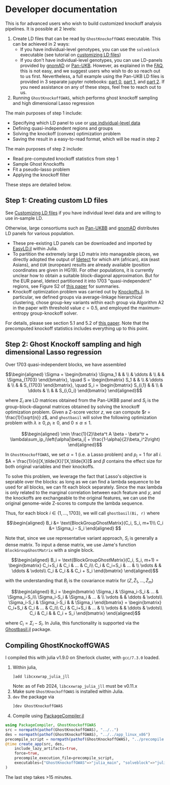 # Developer documentation

This is for advanced users who wish to build customized knockoff analysis pipelines. It is possible at 2 levels: 

1. Create LD files that can be read by `GhostKnockoffGWAS` executable. This can be achieved in 2 ways:
    + If you have individual-level genotypes, you can use the `solveblock` executable (see tutorial on [customizing LD files](https://biona001.github.io/GhostKnockoffGWAS/dev/man/solveblocks))
    + If you don't have individual-level genotypes, you can use LD-panels provided by [gnomAD](https://gnomad.broadinstitute.org/downloads#v2-linkage-disequilibrium) or [Pan-UKB](https://pan-dev.ukbb.broadinstitute.org/docs/hail-format/index.html). However, as explained in the [FAQ](https://biona001.github.io/GhostKnockoffGWAS/dev/man/FAQ/), this is not easy, and we suggest users who wish to do so reach out to us first. Nevertheless, a full example using the Pan-UKB LD files is provided in 3 separate jupyter notebooks: [part 0](https://github.com/biona001/ghostknockoff-gwas-reproducibility/blob/main/chu_et_al/ghostknockoff-part0.ipynb), [part 1](https://github.com/biona001/ghostknockoff-gwas-reproducibility/blob/main/chu_et_al/ghostknockoff-part1.ipynb), and [part 2](https://github.com/biona001/ghostknockoff-gwas-reproducibility/blob/main/chu_et_al/ghostknockoff-part2.ipynb). If you need assistance on any of these steps, feel free to reach out to us. 
2. Running `GhostKnockoffGWAS`, which performs ghost knockoff sampling and high dimensional Lasso regression

The main purposes of step 1 include:
+ Specifying which LD panel to use or [use individual-level data](https://biona001.github.io/GhostKnockoffGWAS/dev/man/solveblocks)
+ Defining quasi-independent regions and groups
+ Solving the knockoff (convex) optimization problem
+ Saving the result in a easy-to-read format, which will be read in step 2

The main purposes of step 2 include:
+ Read pre-computed knockoff statistics from step 1
+ Sample Ghost Knockoffs
+ Fit a pseudo-lasso problem
+ Applying the knockoff filter

These steps are detailed below.

## Step 1: Creating custom LD files

See [Customizing LD files](https://biona001.github.io/GhostKnockoffGWAS/dev/man/solveblocks) if you have individual level data and are willing to use in-sample LD. 

Otherwise, large consortiums such as [Pan-UKBB](https://pan-dev.ukbb.broadinstitute.org/docs/hail-format/index.html) and [gnomAD](https://gnomad.broadinstitute.org/downloads#v2-linkage-disequilibrium) distributes LD panels for various population. 

+ These pre-existing LD panels can be downloaded and imported by [EasyLD.jl](https://github.com/biona001/EasyLD.jl) within Julia. 
+ To partition the extremely large LD matrix into manageable pieces, we directly adopted the output of [ldetect](https://bitbucket.org/nygcresearch/ldetect-data/src/master/) for which `AFR` (african), `ASN` (east Asians), and `EUR` (european) results are already available (position coordinates are given in HG19). For other populations, it is currently unclear how to obtain a suitable block-diagonal approximation. But for the EUR panel, ldetect partitioned it into 1703 "quasi-independent" regions, see Figure S2 of [this paper](https://arxiv.org/abs/2310.15069) for summaries. 
+ Knockoff optimization problem was carried out by [Knockoffs.jl](https://github.com/biona001/Knockoffs.jl). In particular, we defined groups via average-linkage hierarchical clustering, chose group-key variants within each group via Algorithm A2 in the paper with threshold value $c=0.5$, and employed the maximum-entropy group-knockoff solver.

For details, please see section 5.1 and 5.2 of [this paper](https://arxiv.org/pdf/2310.15069.pdf). Note that the precomputed knockoff statistics includes everything up to this point. 

## Step 2: Ghost Knockoff sampling and high dimensional Lasso regression

Over 1703 quasi-independent blocks, we have assembled
```math
\begin{aligned}
    \Sigma =
    \begin{bmatrix}
        \Sigma_1 & & \\
        & \ddots & \\
        & & \Sigma_{1703}
    \end{bmatrix}, \quad
    S = 
    \begin{bmatrix}
        S_1 & & \\
        & \ddots & \\
        & & S_{1703}
    \end{bmatrix}, \quad
    S_i = 
    \begin{bmatrix}
        S_{i,1} & & \\
        & \ddots & \\
        & & S_{i,G_i}
    \end{bmatrix}
\end{aligned}
```
where $\Sigma_i$ are LD matrices obtained from the Pan-UKBB panel and $S_i$ is the group-block-diagonal matrices obtained by solving the knockoff optimization problem. Given a Z-score vector $z$, we can compute $r = \frac{1}{\sqrt{n}} z$, and `ghostbasil` will solve the following optimization problem with $\lambda \ge 0, p_i \ge 0$, and $0 \le \alpha \le 1$.
```math
\begin{aligned}
    \min \frac{1}{2}\beta^t A \beta - \beta^tr + \lambda\sum_ip_i\left(\alpha|\beta_i| + \frac{1-\alpha}{2}\beta_i^2\right)
\end{aligned}
```
In `GhostKnockoffGWAS`, we set $\alpha = 1$ (i.e. a Lasso problem) and $p_i = 1$ for all $i$. $A = \frac{1}{n}[X,\tilde{X}]'[X,\tilde{X}]$ and $\beta$ contains the effect size for both original variables and their knockoffs. 

To solve this problem, we leverage the fact that Lasso's objective is seprable over the blocks: as long as we can find a lambda sequence to be used for all blocks, we can fit each block separately. Since the max lambda is only related to the marginal correlation between each feature and $y$, and the knockoffs are exchangeable to the original features, we can use the original genome-wide Z-scores to compute the lambda sequence. 

Thus, for each block $i \in \{1,...,1703\}$, we will call `ghostbasil(Bi, r)` where
```math
\begin{aligned}
    B_i &= \text{BlockGroupGhostMatrix}(C_i, S_i, m+1)\\
    C_i &= \Sigma_i - S_i
\end{aligned}  
```
Note that, since we use representative variant approach, $S_i$ is generally a dense matrix. To input a dense matrix, we use Jame's function `BlockGroupGhostMatrix` with a single block. 
```math
\begin{aligned}
    B_i = \text{BlockGroupGhostMatrix}(C_i, S_i, m+1) = 
    \begin{bmatrix}
        C_i+S_i & C_i & ... & C_i\\
        C_i & C_i+S_i & ... & \\
        \vdots & & \ddots & \vdots\\
        C_i & C_i & & C_i + S_i
    \end{bmatrix}
\end{aligned}
```
with the understanding that $B_i$ is the covariance matrix for $(Z, \tilde{Z}_1,...,\tilde{Z}_m)$
```math
\begin{aligned}
    B_i = 
    \begin{bmatrix}
        \Sigma_i & \Sigma_i-S_i & ... & \Sigma_i-S_i\\
        \Sigma_i-S_i & \Sigma_i & ... & \\
        \vdots & & \ddots & \vdots\\
        \Sigma_i-S_i & \Sigma_i-S_i & & \Sigma_i
    \end{bmatrix} = 
    \begin{bmatrix}
        C_i+S_i & C_i & ... & C_i\\
        C_i & C_i+S_i & ... & \\
        \vdots & & \ddots & \vdots\\
        C_i & C_i & & C_i + S_i
    \end{bmatrix}
\end{aligned}
```
where $C_i = \Sigma_i - S_i$. In Julia, this functionality is supported via the [Ghostbasil.jl](https://github.com/biona001/ghostbasil.jl) package. 

## Compiling GhostKnockoffGWAS

I compiled this with julia v1.9.0 on Sherlock cluster, with `gcc/7.3.0` loaded. 

1. Within julia,
    ```
    ]add libcxxwrap_julia_jll
    ```
    Note: as of Feb 2024, `libcxxwrap_julia_jll` must be v0.11.x
2. Make sure `GhostKnockoffGWAS` is installed within Julia. 
3. `dev` the package via
    ```julia
    ]dev GhostKnockoffGWAS
    ```
4. Compile using [PackageCompiler.jl](https://github.com/JuliaLang/PackageCompiler.jl)
```julia
using PackageCompiler, GhostKnockoffGWAS
src = normpath(pathof(GhostKnockoffGWAS), "../..")
des = normpath(pathof(GhostKnockoffGWAS), "../../app_linux_x86")
precompile_script = normpath(pathof(GhostKnockoffGWAS), "../precompile.jl")
@time create_app(src, des, 
    include_lazy_artifacts=true, 
    force=true, 
    precompile_execution_file=precompile_script,
    executables=["GhostKnockoffGWAS"=>"julia_main", "solveblock"=>"julia_solveblock"]
)
```
The last step takes >15 minutes. 
